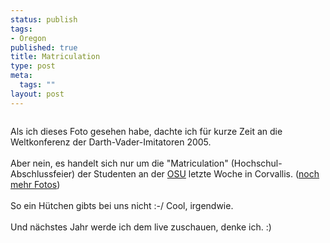 ```yaml
--- 
status: publish
tags: 
- Oregon
published: true
title: Matriculation
type: post
meta: 
  tags: ""
layout: post
---
```

<a href="http://www.flickr.com/photos/andrew_ruess/20086315/" title="photo sharing"><img src="http://photos16.flickr.com/20086315_c79e8703e2_m.jpg" alt="" class="centered border" /></a>

Als ich dieses Foto gesehen habe, dachte ich für kurze Zeit an die Weltkonferenz der Darth-Vader-Imitatoren 2005.<br />
<br />
Aber nein, es handelt sich nur um die "Matriculation" (Hochschul-Abschlussfeier) der Studenten an der <a href="http://oregonstate.edu">OSU</a> letzte Woche in Corvallis. (<a href="http://www.flickr.com/photos/andrew_ruess/sets/469973/">noch mehr Fotos</a>)<br />
<br />
So ein Hütchen gibts bei uns nicht :-/ Cool, irgendwie.<br />
<br />
Und nächstes Jahr werde ich dem live zuschauen, denke ich. :)
